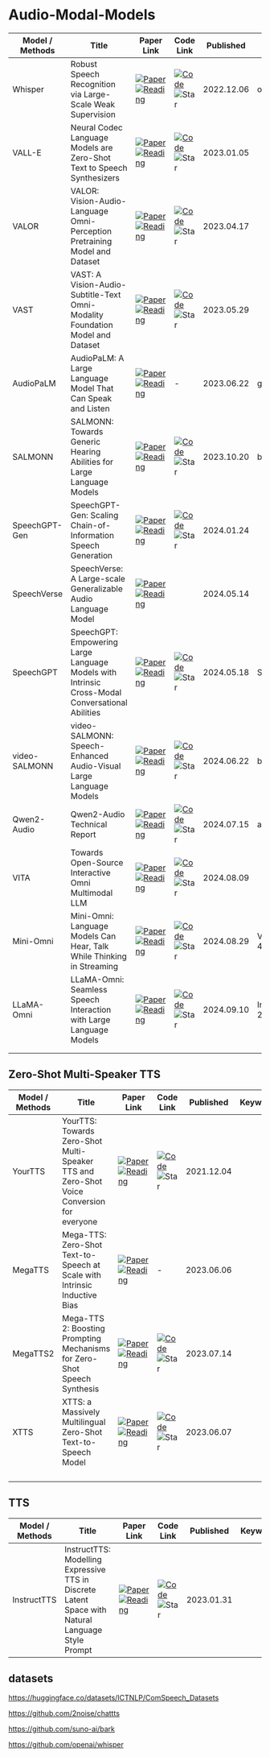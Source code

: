 # Audio-Modal-Models

| Model / Methods | Title                                                        | Paper Link                                                   | Code Link                                                    | Published  | Keywords            | Venue |
| --------------- | ------------------------------------------------------------ | ------------------------------------------------------------ | ------------------------------------------------------------ | ---------- | ------------------- | ----- |
| Whisper         | Robust Speech Recognition via Large-Scale Weak Supervision   | [![Paper](https://img.shields.io/badge/Paper-cyd7e6?style=for-the-badge)](https://arxiv.org/abs/2212.04356)<br />[![Reading](https://img.shields.io/badge/Reading-yellow?style=for-the-badge)](https://papers.cool/arxiv/2212.04356) | [![Code](https://img.shields.io/badge/Code-add7e6?style=for-the-badge)](https://github.com/openai/whisper)![Star](https://img.shields.io/github/stars/openai/whisper.svg?style=social&label=Star) | 2022.12.06 | openai              |       |
| VALL-E          | Neural Codec Language Models are Zero-Shot Text to Speech Synthesizers | [![Paper](https://img.shields.io/badge/Paper-cyd7e6?style=for-the-badge)](https://arxiv.org/abs/2301.02111v1)<br />[![Reading](https://img.shields.io/badge/Reading-yellow?style=for-the-badge)](https://papers.cool/arxiv/2301.02111v1) | [![Code](https://img.shields.io/badge/Code-add7e6?style=for-the-badge)](https://github.com/plachtaa/vall-e-x)![Star](https://img.shields.io/github/stars/plachtaa/vall-e-x.svg?style=social&label=Star) | 2023.01.05 |                     |       |
| VALOR           | VALOR: Vision-Audio-Language Omni-Perception Pretraining Model and Dataset | [![Paper](https://img.shields.io/badge/Paper-cyd7e6?style=for-the-badge)](https://arxiv.org/abs/2304.08345)<br />[![Reading](https://img.shields.io/badge/Reading-yellow?style=for-the-badge)](https://papers.cool/arxiv/2304.08345) | [![Code](https://img.shields.io/badge/Code-add7e6?style=for-the-badge)](https://github.com/TXH-mercury/VALOR)![Star](https://img.shields.io/github/stars/TXH-mercury/VALOR.svg?style=social&label=Star) | 2023.04.17 |                     |       |
| VAST            | VAST: A Vision-Audio-Subtitle-Text Omni-Modality Foundation Model and Dataset | [![Paper](https://img.shields.io/badge/Paper-cyd7e6?style=for-the-badge)](https://arxiv.org/abs/2305.18500v2)<br />[![Reading](https://img.shields.io/badge/Reading-yellow?style=for-the-badge)](https://papers.cool/arxiv/2305.18500v2) | [![Code](https://img.shields.io/badge/Code-add7e6?style=for-the-badge)](https://github.com/txh-mercury/vast)![Star](https://img.shields.io/github/stars/txh-mercury/vast.svg?style=social&label=Star) | 2023.05.29 |                     |       |
| AudioPaLM       | AudioPaLM: A Large Language Model That Can Speak and Listen  | [![Paper](https://img.shields.io/badge/Paper-cyd7e6?style=for-the-badge)](https://arxiv.org/abs/2306.12925v1)<br />[![Reading](https://img.shields.io/badge/Reading-yellow?style=for-the-badge)](https://papers.cool/arxiv/2306.12925v1) | -                                                            | 2023.06.22 | google              |       |
| SALMONN         | SALMONN: Towards Generic Hearing Abilities for Large Language Models | [![Paper](https://img.shields.io/badge/Paper-cyd7e6?style=for-the-badge)](https://arxiv.org/abs/2310.13289v2)<br />[![Reading](https://img.shields.io/badge/Reading-yellow?style=for-the-badge)](https://papers.cool/arxiv/2310.13289v2) | [![Code](https://img.shields.io/badge/Code-add7e6?style=for-the-badge)](https://github.com/bytedance/salmonn)![Star](https://img.shields.io/github/stars/bytedance/salmonn.svg?style=social&label=Star) | 2023.10.20 | bytedance           |       |
| SpeechGPT-Gen   | SpeechGPT-Gen: Scaling Chain-of-Information Speech Generation | [![Paper](https://img.shields.io/badge/Paper-cyd7e6?style=for-the-badge)](https://arxiv.org/abs/2401.13527v2)<br />[![Reading](https://img.shields.io/badge/Reading-yellow?style=for-the-badge)](https://papers.cool/arxiv/2401.13527v2) | [![Code](https://img.shields.io/badge/Code-add7e6?style=for-the-badge)](https://github.com/0nutation/speechgpt)![Star](https://img.shields.io/github/stars/0nutation/speechgpt.svg?style=social&label=Star) | 2024.01.24 |                     |       |
| SpeechVerse     | SpeechVerse: A Large-scale Generalizable Audio Language Model | [![Paper](https://img.shields.io/badge/Paper-cyd7e6?style=for-the-badge)](https://arxiv.org/abs/2405.08295v2)<br />[![Reading](https://img.shields.io/badge/Reading-yellow?style=for-the-badge)](https://papers.cool/arxiv/2405.08295v2) |                                                              | 2024.05.14 |                     |       |
| SpeechGPT       | SpeechGPT: Empowering Large Language Models with Intrinsic Cross-Modal Conversational Abilities | [![Paper](https://img.shields.io/badge/Paper-cyd7e6?style=for-the-badge)](https://arxiv.org/abs/2305.11000v2)<br />[![Reading](https://img.shields.io/badge/Reading-yellow?style=for-the-badge)](https://papers.cool/arxiv/2305.11000v2) | [![Code](https://img.shields.io/badge/Code-add7e6?style=for-the-badge)](https://github.com/gpt-omni/mini-omni)![Star](https://img.shields.io/github/stars/gpt-omni/mini-omni.svg?style=social&label=Star) | 2024.05.18 | SpeechInstruct      |       |
| video-SALMONN   | video-SALMONN: Speech-Enhanced Audio-Visual Large Language Models | [![Paper](https://img.shields.io/badge/Paper-cyd7e6?style=for-the-badge)](https://arxiv.org/abs/2406.15704v1)<br />[![Reading](https://img.shields.io/badge/Reading-yellow?style=for-the-badge)](https://papers.cool/arxiv/2406.15704v1) | [![Code](https://img.shields.io/badge/Code-add7e6?style=for-the-badge)](https://github.com/bytedance/salmonn)![Star](https://img.shields.io/github/stars/bytedance/salmonn.svg?style=social&label=Star) | 2024.06.22 | bytedance           |       |
| Qwen2-Audio     | Qwen2-Audio Technical Report                                 | [![Paper](https://img.shields.io/badge/Paper-cyd7e6?style=for-the-badge)](https://arxiv.org/abs/2407.10759v1)<br />[![Reading](https://img.shields.io/badge/Reading-yellow?style=for-the-badge)](https://papers.cool/arxiv/2407.10759v1) | [![Code](https://img.shields.io/badge/Code-add7e6?style=for-the-badge)](https://github.com/qwenlm/qwen2-audio)![Star](https://img.shields.io/github/stars/qwenlm/qwen2-audio.svg?style=social&label=Star) | 2024.07.15 | alibaba             |       |
| VITA            | Towards Open-Source Interactive Omni Multimodal LLM          | [![Paper](https://img.shields.io/badge/Paper-cyd7e6?style=for-the-badge)](https://arxiv.org/abs/2408.05211v2)<br />[![Reading](https://img.shields.io/badge/Reading-yellow?style=for-the-badge)](https://papers.cool/arxiv/2408.05211v2) | [![Code](https://img.shields.io/badge/Code-add7e6?style=for-the-badge)](https://github.com/VITA-MLLM/VITA)![Star](https://img.shields.io/github/stars/VITA-MLLM/VITA.svg?style=social&label=Star) | 2024.08.09 |                     |       |
| Mini-Omni       | Mini-Omni: Language Models Can Hear, Talk While Thinking in Streaming | [![Paper](https://img.shields.io/badge/Paper-cyd7e6?style=for-the-badge)](https://arxiv.org/abs/2408.16725)<br />[![Reading](https://img.shields.io/badge/Reading-yellow?style=for-the-badge)](https://papers.cool/arxiv/2408.16725) | [![Code](https://img.shields.io/badge/Code-add7e6?style=for-the-badge)](https://github.com/gpt-omni/mini-omni)![Star](https://img.shields.io/github/stars/gpt-omni/mini-omni.svg?style=social&label=Star) | 2024.08.29 | VoiceAssistant-400K |       |
| LLaMA-Omni      | LLaMA-Omni: Seamless Speech Interaction with Large Language Models | [![Paper](https://img.shields.io/badge/Paper-cyd7e6?style=for-the-badge)](https://arxiv.org/abs/2409.06666v1)<br />[![Reading](https://img.shields.io/badge/Reading-yellow?style=for-the-badge)](https://papers.cool/arxiv/2409.06666v1) | [![Code](https://img.shields.io/badge/Code-add7e6?style=for-the-badge)](https://github.com/ictnlp/llama-omni)![Star](https://img.shields.io/github/stars/ictnlp/llama-omni.svg?style=social&label=Star) | 2024.09.10 | InstructS2S-200K    |       |
|                 |                                                              |                                                              |                                                              |            |                     |       |
|                 |                                                              |                                                              |                                                              |            |                     |       |



## Zero-Shot Multi-Speaker TTS

| Model / Methods | Title                                                        | Paper Link                                                   | Code Link                                                    | Published  | Keywords | Venue |
| --------------- | ------------------------------------------------------------ | ------------------------------------------------------------ | ------------------------------------------------------------ | ---------- | -------- | ----- |
| YourTTS         | YourTTS: Towards Zero-Shot Multi-Speaker TTS and Zero-Shot Voice Conversion for everyone | [![Paper](https://img.shields.io/badge/Paper-cyd7e6?style=for-the-badge)](https://arxiv.org/abs/2112.02418v4)<br />[![Reading](https://img.shields.io/badge/Reading-yellow?style=for-the-badge)](https://papers.cool/arxiv/2112.02418v4) | [![Code](https://img.shields.io/badge/Code-add7e6?style=for-the-badge)](https://github.com/coqui-ai/TTS)![Star](https://img.shields.io/github/stars/coqui-ai/TTS.svg?style=social&label=Star) | 2021.12.04 |          |       |
| MegaTTS         | Mega-TTS: Zero-Shot Text-to-Speech at Scale with Intrinsic Inductive Bias | [![Paper](https://img.shields.io/badge/Paper-cyd7e6?style=for-the-badge)](https://arxiv.org/abs/2306.03509)<br />[![Reading](https://img.shields.io/badge/Reading-yellow?style=for-the-badge)](https://papers.cool/arxiv/2306.03509) | -                                                            | 2023.06.06 |          |       |
| MegaTTS2        | Mega-TTS 2: Boosting Prompting Mechanisms for Zero-Shot Speech Synthesis | [![Paper](https://img.shields.io/badge/Paper-cyd7e6?style=for-the-badge)](https://arxiv.org/abs/2307.07218v4)<br />[![Reading](https://img.shields.io/badge/Reading-yellow?style=for-the-badge)](https://papers.cool/arxiv/2307.07218v4) | [![Code](https://img.shields.io/badge/Code-add7e6?style=for-the-badge)](https://github.com/LSimon95/megatts2)![Star](https://img.shields.io/github/stars/LSimon95/megatts2.svg?style=social&label=Star) | 2023.07.14 |          |       |
| XTTS            | XTTS: a Massively Multilingual Zero-Shot Text-to-Speech Model | [![Paper](https://img.shields.io/badge/Paper-cyd7e6?style=for-the-badge)](https://arxiv.org/abs/2406.04904v1)<br />[![Reading](https://img.shields.io/badge/Reading-yellow?style=for-the-badge)](https://papers.cool/arxiv/2406.04904v1) | [![Code](https://img.shields.io/badge/Code-add7e6?style=for-the-badge)](https://github.com/Edresson/ZS-TTS-Evaluation)![Star](https://img.shields.io/github/stars/Edresson/ZS-TTS-Evaluation.svg?style=social&label=Star) | 2023.06.07 |          |       |
|                 |                                                              |                                                              |                                                              |            |          |       |
|                 |                                                              |                                                              |                                                              |            |          |       |
|                 |                                                              |                                                              |                                                              |            |          |       |
|                 |                                                              |                                                              |                                                              |            |          |       |

## TTS

| Model / Methods | Title                                                        | Paper Link                                                   | Code Link                                                    | Published  | Keywords | Venue |
| --------------- | ------------------------------------------------------------ | ------------------------------------------------------------ | ------------------------------------------------------------ | ---------- | -------- | ----- |
| InstructTTS     | InstructTTS: Modelling Expressive TTS in Discrete Latent Space with Natural Language Style Prompt | [![Paper](https://img.shields.io/badge/Paper-cyd7e6?style=for-the-badge)](https://arxiv.org/abs/2301.13662v2)<br />[![Reading](https://img.shields.io/badge/Reading-yellow?style=for-the-badge)](https://papers.cool/arxiv/2301.13662v2) | [![Code](https://img.shields.io/badge/Code-add7e6?style=for-the-badge)](https://github.com/yangdongchao/academicodec)![Star](https://img.shields.io/github/stars/yangdongchao/academicodec.svg?style=social&label=Star) | 2023.01.31 |          |       |



##  datasets

https://huggingface.co/datasets/ICTNLP/ComSpeech_Datasets

https://github.com/2noise/chattts

https://github.com/suno-ai/bark

https://github.com/openai/whisper
